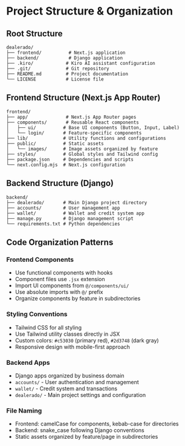 # Project Structure & Organization

## Root Structure
```
dealerado/
├── frontend/          # Next.js application
├── backend/           # Django application
├── .kiro/            # Kiro AI assistant configuration
├── .git/             # Git repository
├── README.md         # Project documentation
└── LICENSE           # License file
```

## Frontend Structure (Next.js App Router)
```
frontend/
├── app/              # Next.js App Router pages
├── components/       # Reusable React components
│   ├── ui/          # Base UI components (Button, Input, Label)
│   └── login/       # Feature-specific components
├── lib/             # Utility functions and configurations
├── public/          # Static assets
│   └── images/      # Image assets organized by feature
├── styles/          # Global styles and Tailwind config
├── package.json     # Dependencies and scripts
└── next.config.mjs  # Next.js configuration
```

## Backend Structure (Django)
```
backend/
├── dealerado/       # Main Django project directory
├── accounts/        # User management app
├── wallet/          # Wallet and credit system app
├── manage.py        # Django management script
└── requirements.txt # Python dependencies
```

## Code Organization Patterns

### Frontend Components
- Use functional components with hooks
- Component files use `.jsx` extension
- Import UI components from `@/components/ui/`
- Use absolute imports with `@/` prefix
- Organize components by feature in subdirectories

### Styling Conventions
- Tailwind CSS for all styling
- Use Tailwind utility classes directly in JSX
- Custom colors: `#c53030` (primary red), `#2d3748` (dark gray)
- Responsive design with mobile-first approach

### Backend Apps
- Django apps organized by business domain
- `accounts/` - User authentication and management
- `wallet/` - Credit system and transactions
- `dealerado/` - Main project settings and configuration

### File Naming
- Frontend: camelCase for components, kebab-case for directories
- Backend: snake_case following Django conventions
- Static assets organized by feature/page in subdirectories
